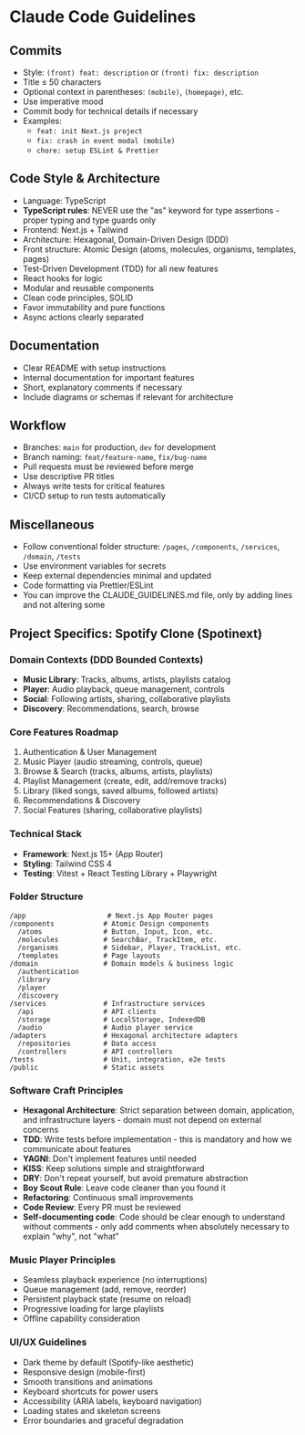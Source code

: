 # Claude Code Guidelines

## Commits

- Style: `(front) feat: description` or `(front) fix: description`
- Title ≤ 50 characters
- Optional context in parentheses: `(mobile)`, `(homepage)`, etc.
- Use imperative mood
- Commit body for technical details if necessary
- Examples:
  - `feat: init Next.js project`
  - `fix: crash in event modal (mobile)`
  - `chore: setup ESLint & Prettier`

## Code Style & Architecture

- Language: TypeScript
- **TypeScript rules**: NEVER use the "as" keyword for type assertions - proper typing and type guards only
- Frontend: Next.js + Tailwind
- Architecture: Hexagonal, Domain-Driven Design (DDD)
- Front structure: Atomic Design (atoms, molecules, organisms, templates, pages)
- Test-Driven Development (TDD) for all new features
- React hooks for logic
- Modular and reusable components
- Clean code principles, SOLID
- Favor immutability and pure functions
- Async actions clearly separated

## Documentation

- Clear README with setup instructions
- Internal documentation for important features
- Short, explanatory comments if necessary
- Include diagrams or schemas if relevant for architecture

## Workflow

- Branches: `main` for production, `dev` for development
- Branch naming: `feat/feature-name`, `fix/bug-name`
- Pull requests must be reviewed before merge
- Use descriptive PR titles
- Always write tests for critical features
- CI/CD setup to run tests automatically

## Miscellaneous

- Follow conventional folder structure: `/pages`, `/components`, `/services`, `/domain`, `/tests`
- Use environment variables for secrets
- Keep external dependencies minimal and updated
- Code formatting via Prettier/ESLint
- You can improve the CLAUDE_GUIDELINES.md file, only by adding lines and not altering some

## Project Specifics: Spotify Clone (Spotinext)

### Domain Contexts (DDD Bounded Contexts)

- **Music Library**: Tracks, albums, artists, playlists catalog
- **Player**: Audio playback, queue management, controls
- **Social**: Following artists, sharing, collaborative playlists
- **Discovery**: Recommendations, search, browse

### Core Features Roadmap

1. Authentication & User Management
2. Music Player (audio streaming, controls, queue)
3. Browse & Search (tracks, albums, artists, playlists)
4. Playlist Management (create, edit, add/remove tracks)
5. Library (liked songs, saved albums, followed artists)
6. Recommendations & Discovery
7. Social Features (sharing, collaborative playlists)

### Technical Stack

- **Framework**: Next.js 15+ (App Router)
- **Styling**: Tailwind CSS 4
- **Testing**: Vitest + React Testing Library + Playwright

### Folder Structure

```
/app                    # Next.js App Router pages
/components            # Atomic Design components
  /atoms               # Button, Input, Icon, etc.
  /molecules           # SearchBar, TrackItem, etc.
  /organisms           # Sidebar, Player, TrackList, etc.
  /templates           # Page layouts
/domain                # Domain models & business logic
  /authentication
  /library
  /player
  /discovery
/services              # Infrastructure services
  /api                 # API clients
  /storage             # LocalStorage, IndexedDB
  /audio               # Audio player service
/adapters              # Hexagonal architecture adapters
  /repositories        # Data access
  /controllers         # API controllers
/tests                 # Unit, integration, e2e tests
/public                # Static assets
```

### Software Craft Principles

- **Hexagonal Architecture**: Strict separation between domain, application, and infrastructure layers - domain must not depend on external concerns
- **TDD**: Write tests before implementation - this is mandatory and how we communicate about features
- **YAGNI**: Don't implement features until needed
- **KISS**: Keep solutions simple and straightforward
- **DRY**: Don't repeat yourself, but avoid premature abstraction
- **Boy Scout Rule**: Leave code cleaner than you found it
- **Refactoring**: Continuous small improvements
- **Code Review**: Every PR must be reviewed
- **Self-documenting code**: Code should be clear enough to understand without comments - only add comments when absolutely necessary to explain "why", not "what"

### Music Player Principles

- Seamless playback experience (no interruptions)
- Queue management (add, remove, reorder)
- Persistent playback state (resume on reload)
- Progressive loading for large playlists
- Offline capability consideration

### UI/UX Guidelines

- Dark theme by default (Spotify-like aesthetic)
- Responsive design (mobile-first)
- Smooth transitions and animations
- Keyboard shortcuts for power users
- Accessibility (ARIA labels, keyboard navigation)
- Loading states and skeleton screens
- Error boundaries and graceful degradation
